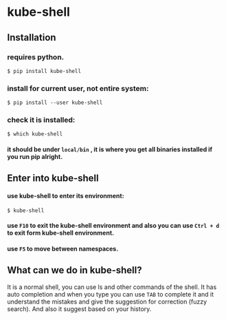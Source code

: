 # kube-shell

## Installation
### requires python.
` $ pip install kube-shell `

### install for current user, not entire system:
` $ pip install --user kube-shell `

### check it is installed:
` $ which kube-shell `
#### it should be under `local/bin` , it is where you get all binaries installed if you run pip alright.

## Enter into kube-shell
#### use kube-shell to enter its environment:
` $ kube-shell `
#### use `F10` to exit the kube-shell environment and also you can use ` Ctrl + d ` to exit form kube-shell environment.
#### use `F5` to move between namespaces.

## What can we do in kube-shell?
It is a normal shell, you can use ls and other commands of the shell. It has auto completion and when you type you can use `TAB` to complete it and it understand the mistakes and give the suggestion for correction (fuzzy search). And also it suggest based on your history.
